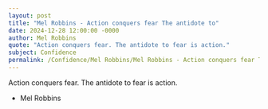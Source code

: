 ```yaml
---
layout: post
title: "Mel Robbins - Action conquers fear The antidote to"
date: 2024-12-28 12:00:00 -0000
author: Mel Robbins
quote: "Action conquers fear. The antidote to fear is action."
subject: Confidence
permalink: /Confidence/Mel Robbins/Mel Robbins - Action conquers fear The antidote to
---
```


Action conquers fear. The antidote to fear is action.

- Mel Robbins
